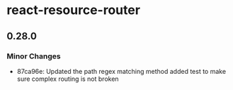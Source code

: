 # react-resource-router

## 0.28.0

### Minor Changes

- 87ca96e: Updated the path regex matching method added test to make sure complex routing is not broken

